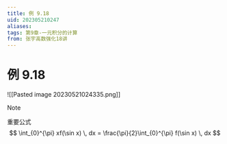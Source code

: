```yaml
---
title: 例 9.18
uid: 202305210247
aliases: 
tags: 第9章-一元积分的计算
from: 张宇高数强化18讲
---
```

# 例 9.18 

![[Pasted image 20230521024335.png]]

> [!note] 
> 重要公式
> $$
> \int_{0}^{\pi} xf(\sin x) \, dx = \frac{\pi}{2}\int_{0}^{\pi} f(\sin x) \, dx  
> $$

